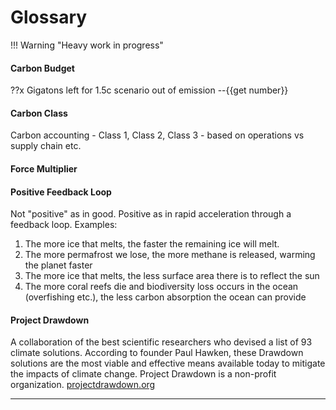 # Glossary

!!! Warning "Heavy work in progress"

<!-- ## Category A -->

<!-- ### Category B -->

#### Carbon Budget

??x Gigatons left for 1.5c scenario out of emission --{{get number}}

#### Carbon Class

Carbon accounting - Class 1, Class 2, Class 3 - based on operations vs supply chain etc.

#### Force Multiplier

#### Positive Feedback Loop

Not "positive" as in good. Positive as in rapid acceleration through a feedback loop. Examples:
1) The more ice that melts, the faster the remaining ice will melt.
2) The more permafrost we lose, the more methane is released, warming the planet faster
3) The more ice that melts, the less surface area there is to reflect the sun
4) The more coral reefs die and biodiversity loss occurs in the ocean (overfishing etc.), the less carbon absorption the ocean can provide

#### Project Drawdown

A collaboration of the best scientific researchers who devised a list of 93 climate solutions. According to founder Paul Hawken, these Drawdown solutions are the most viable and effective means available today to mitigate the impacts of climate change. Project Drawdown is a non-profit organization.  [projectdrawdown.org](https://projectdrawdown.org)

---

